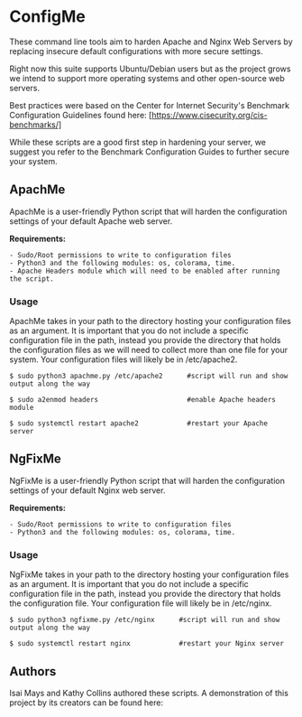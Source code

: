# ConfigMe

These command line tools aim to harden Apache and Nginx Web Servers by replacing insecure default configurations with more secure settings. 

Right now this suite supports Ubuntu/Debian users but as the project grows we intend to support more operating systems and other open-source web servers. 

Best practices were based on the Center for Internet Security's Benchmark Configuration Guidelines found here: [https://www.cisecurity.org/cis-benchmarks/]    

While these scripts are a good first step in hardening your server, we suggest you refer to the Benchmark Configuration Guides to further secure your system. 

## ApachMe

ApachMe is a user-friendly Python script that will harden the configuration settings of your default Apache web server. 

**Requirements:** 
    
    - Sudo/Root permissions to write to configuration files
    - Python3 and the following modules: os, colorama, time. 
    - Apache Headers module which will need to be enabled after running the script.

### **Usage** 

ApachMe takes in your path to the directory hosting your configuration files as an argument. It is important that you do not include a specific configuration file in the path, instead you provide the directory that holds the configuration files as we will need to collect more than one file for your system. Your configuration files will likely be in /etc/apache2.

    $ sudo python3 apachme.py /etc/apache2      #script will run and show output along the way
    
    $ sudo a2enmod headers                      #enable Apache headers module
    
    $ sudo systemctl restart apache2            #restart your Apache server

## NgFixMe

NgFixMe is a user-friendly Python script that will harden the configuration settings of your default Nginx web server. 

**Requirements:** 
    
    - Sudo/Root permissions to write to configuration files
    - Python3 and the following modules: os, colorama, time. 

### **Usage** 

NgFixMe takes in your path to the directory hosting your configuration files as an argument. It is important that you do not include a specific configuration file in the path, instead you provide the directory that holds the configuration file. Your configuration file will likely be in /etc/nginx.

    $ sudo python3 ngfixme.py /etc/nginx      #script will run and show output along the way
     
    $ sudo systemctl restart nginx            #restart your Nginx server


## Authors

Isai Mays and Kathy Collins authored these scripts. 
A demonstration of this project by its creators can be found here:
